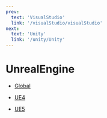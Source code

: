 ```yaml
---
prev:
  text: 'VisualStudio'
  link: '/visualStudio/visualStudio'
next:
  text: 'Unity'
  link: '/unity/Unity'
---
```

# UnrealEngine

- [Global](/UnrealEngine/global/global.md)

- [UE4](/UnrealEngine/UE4/UE4)

- [UE5](/UnrealEngine/UE5/UE5)

